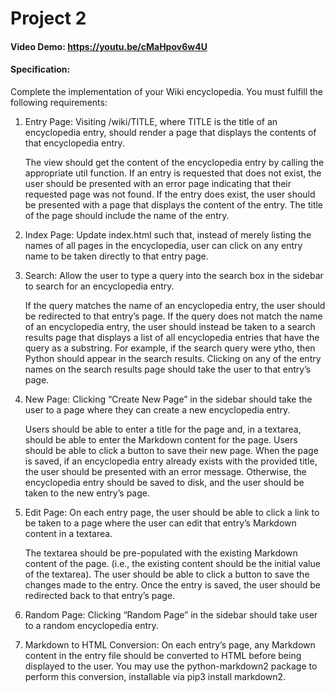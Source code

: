 # Project 2

#### Video Demo: https://youtu.be/cMaHpov6w4U

#### Specification:

Complete the implementation of your Wiki encyclopedia. You must fulfill the following requirements:

1. Entry Page: Visiting /wiki/TITLE, where TITLE is the title of an encyclopedia entry, should render a page that displays the contents of that encyclopedia entry.

   The view should get the content of the encyclopedia entry by calling the appropriate util function.
   If an entry is requested that does not exist, the user should be presented with an error page indicating that their requested page was not found.
   If the entry does exist, the user should be presented with a page that displays the content of the entry. The title of the page should include the name of the entry.

   

1. Index Page: Update index.html such that, instead of merely listing the names of all pages in the encyclopedia, user can click on any entry name to be taken directly to that entry page.
2. Search: Allow the user to type a query into the search box in the sidebar to search for an encyclopedia entry.

   If the query matches the name of an encyclopedia entry, the user should be redirected to that entry’s page.
   If the query does not match the name of an encyclopedia entry, the user should instead be taken to a search results page that displays a list of all encyclopedia entries that have the query as a substring. For example, if the search query were ytho, then Python should appear in the search results.
   Clicking on any of the entry names on the search results page should take the user to that entry’s page.

   

1. New Page: Clicking “Create New Page” in the sidebar should take the user to a page where they can create a new encyclopedia entry.

   Users should be able to enter a title for the page and, in a textarea, should be able to enter the Markdown content for the page.
   Users should be able to click a button to save their new page.
   When the page is saved, if an encyclopedia entry already exists with the provided title, the user should be presented with an error message.
   Otherwise, the encyclopedia entry should be saved to disk, and the user should be taken to the new entry’s page.

   

1. Edit Page: On each entry page, the user should be able to click a link to be taken to a page where the user can edit that entry’s Markdown content in a textarea.

   The textarea should be pre-populated with the existing Markdown content of the page. (i.e., the existing content should be the initial value of the textarea).
   The user should be able to click a button to save the changes made to the entry.
   Once the entry is saved, the user should be redirected back to that entry’s page.

2. Random Page: Clicking “Random Page” in the sidebar should take user to a random encyclopedia entry.
3. Markdown to HTML Conversion: On each entry’s page, any Markdown content in the entry file should be converted to HTML before being displayed to the user. You may use the python-markdown2 package to perform this conversion, installable via pip3 install markdown2.

